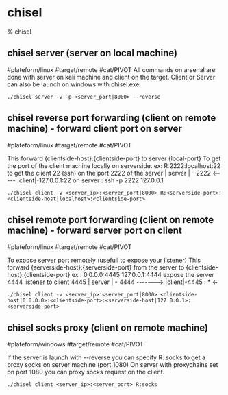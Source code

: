 # chisel

% chisel

## chisel server (server on local machine)
#plateform/linux  #target/remote  #cat/PIVOT 
All commands on arsenal are done with server on kali machine and client on the target.
Client or Server can also be launch on windows with chisel.exe
```
./chisel server -v -p <server_port|8000> --reverse
```

## chisel reverse port forwarding (client on remote machine) - forward client port on server
#plateform/linux  #target/remote  #cat/PIVOT 

This forward {clientside-host}:{clientside-port} to server {local-port}
To get the port of the client machine locally on serverside.
ex: R:2222:localhost:22 to get the client 22 (ssh) on the port 2222 of the server
| server | - 2222 <-----  |client|-127.0.0.1:22
on server : ssh -p 2222 127.0.0.1

```
./chisel client -v <server_ip>:<server_port|8000> R:<serverside-port>:<clientside-host|localhost>:<clientside-port>
```

## chisel remote port forwarding (client on remote machine) - forward server port on client
#plateform/linux  #target/remote  #cat/PIVOT 

To expose server port remotely (usefull to expose your listener)
This forward {serverside-host}:{serverside-port} from the server to {clientside-host}:{clientside-port}
ex : 0.0.0.0:4445:127.0.0.1:4444 expose the server 4444 listener to client 4445
| server | - 4444 ------->  |client|-4445 : *   <-

```
./chisel client -v <server_ip>:<server_port|8000> <clientside-host|0.0.0.0>:<clientside-port>:<serverside-host|127.0.0.1>:<serverside-port>
```
	
## chisel socks proxy (client on remote machine)
#plateform/windows  #target/remote  #cat/PIVOT 

If the server is launch with --reverse you can specify R: socks to get a proxy socks on server machine (port 1080)
On server with proxychains set on port 1080 you can proxy socks request on the client.

```
./chisel client <server_ip>:<server_port> R:socks
```



